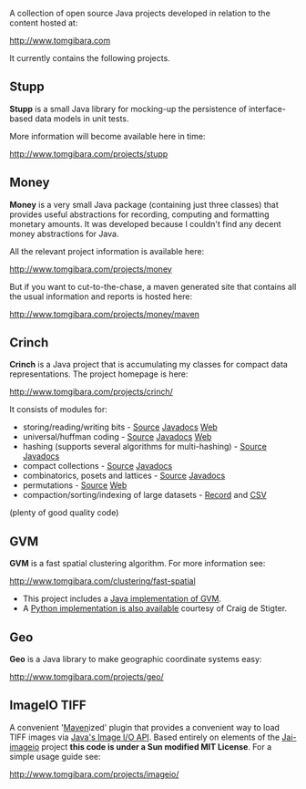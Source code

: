 A collection of open source Java projects developed in relation to the content hosted at:

http://www.tomgibara.com

It currently contains the following projects.

## Stupp ##

**Stupp** is a small Java library for mocking-up the persistence of interface-based data models in unit tests.

More information will become available here in time:

http://www.tomgibara.com/projects/stupp

## Money ##

**Money** is a very small Java package (containing just three classes) that provides useful abstractions for recording, computing and formatting monetary amounts. It was developed because I couldn't find any decent money abstractions for Java.

All the relevant project information is available here:

http://www.tomgibara.com/projects/money

But if you want to cut-to-the-chase, a maven generated site that contains all the usual information and reports is hosted here:

http://www.tomgibara.com/projects/money/maven

## Crinch ##

**Crinch** is a Java project that is accumulating my classes for compact data representations. The project homepage is here:

http://www.tomgibara.com/projects/crinch/

It consists of modules for:

  * storing/reading/writing bits - [Source](http://code.google.com/p/tomgibara/source/browse/trunk/crinch/#crinch%2Fcrinch-bits) [Javadocs](http://www.tomgibara.com/projects/crinch/maven/crinch-bits/apidocs/com/tomgibara/crinch/bits/package-summary.html) [Web](http://www.tomgibara.com/projects/crinch/bits)
  * universal/huffman coding - [Source](http://code.google.com/p/tomgibara/source/browse/trunk/crinch/#crinch%2Fcrinch-coding) [Javadocs](http://www.tomgibara.com/projects/crinch/maven/crinch-coding/apidocs/com/tomgibara/crinch/coding/package-summary.html) [Web](http://www.tomgibara.com/projects/crinch/bits)
  * hashing (supports several algorithms for multi-hashing) - [Source](http://code.google.com/p/tomgibara/source/browse/trunk/crinch/#crinch%2Fcrinch-hashing) [Javadocs](http://www.tomgibara.com/projects/crinch/maven/crinch-hashing/apidocs/com/tomgibara/crinch/hashing/package-summary.html)
  * compact collections - [Source](http://code.google.com/p/tomgibara/source/browse/trunk/crinch/#crinch%2Fcrinch-collections) [Javadocs](http://www.tomgibara.com/projects/crinch/maven/crinch-collections/apidocs/com/tomgibara/crinch/collections/package-summary.html)
  * combinatorics, posets and lattices - [Source](http://code.google.com/p/tomgibara/source/browse/trunk/crinch/#crinch%2Fcrinch-math) [Javadocs](http://www.tomgibara.com/projects/crinch/maven/crinch-math/apidocs/com/tomgibara/crinch/math/package-summary.html)
  * permutations - [Source](http://code.google.com/p/tomgibara/source/browse/trunk/crinch/#crinch%2Fcrinch-perm) [Web](http://blog.tomgibara.com/post/11593215787/a-permutations-package-for-java)
  * compaction/sorting/indexing of large datasets - [Record](http://code.google.com/p/tomgibara/source/browse/trunk/crinch/#crinch%2Fcrinch-record) and [CSV](http://code.google.com/p/tomgibara/source/browse/trunk/crinch/#crinch%2Fcrinch-csv)

(plenty of good quality code)

## GVM ##

**GVM** is a fast spatial clustering algorithm. For more information see:

http://www.tomgibara.com/clustering/fast-spatial

  * This project includes a [Java implementation of GVM](http://www.tomgibara.com/clustering/fast-spatial/java-library).
  * A [Python implementation is also available](https://github.com/craigds/pyGVM) courtesy of Craig de Stigter.

## Geo ##

**Geo** is a Java library to make geographic coordinate systems easy:

http://www.tomgibara.com/projects/geo/

## ImageIO TIFF ##

A convenient '[Maven](http://maven.apache.org)ized' plugin that provides a convenient way to load TIFF images via [Java's Image I/O API](http://download.oracle.com/javase/6/docs/technotes/guides/imageio/index.html). Based entirely on elements of the [Jai-imageio](http://java.net/projects/jai-imageio/) project **this code is under a Sun modified MIT License**. For a simple usage guide see:

http://www.tomgibara.com/projects/imageio/